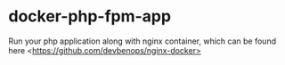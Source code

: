 # docker-php-fpm-app
Run your php application along with nginx container, which can be found here &lt;https://github.com/devbenops/nginx-docker>
